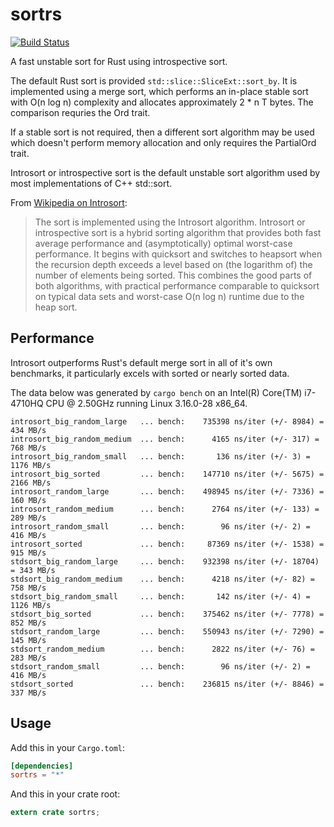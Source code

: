 sortrs
======

[![Build Status](https://travis-ci.org/bitshifter/sortrs.svg)](https://travis-ci.org/bitshifter/sortrs)

A fast unstable sort for Rust using introspective sort.

The default Rust sort is provided `std::slice::SliceExt::sort_by`. It is
implemented using a merge sort, which performs an in-place stable sort with
O(n log n) complexity and allocates approximately 2 * n T bytes. The comparison
requries the Ord trait.

If a stable sort is not required, then a different sort algorithm may be used
which doesn't perform memory allocation and only requires the PartialOrd trait.

Introsort or introspective sort is the default unstable sort algorithm used by
most implementations of C++ std::sort.

From [Wikipedia on Introsort](https://en.wikipedia.org/wiki/Introsort):

> The sort is implemented using the Introsort algorithm. Introsort or
> introspective sort is a hybrid sorting algorithm that provides both fast
> average performance and (asymptotically) optimal worst-case performance.
> It begins with quicksort and switches to heapsort when the recursion depth
> exceeds a level based on (the logarithm of) the number of elements being
> sorted. This combines the good parts of both algorithms, with practical
> performance comparable to quicksort on typical data sets and worst-case
> O(n log n) runtime due to the heap sort.

## Performance

Introsort outperforms Rust's default merge sort in all of it's own benchmarks,
it particularly excels with sorted or nearly sorted data.

The data below was generated by `cargo bench` on an Intel(R) Core(TM) i7-4710HQ
CPU @ 2.50GHz running Linux 3.16.0-28 x86_64.

```
introsort_big_random_large   ... bench:    735398 ns/iter (+/- 8984) = 434 MB/s
introsort_big_random_medium  ... bench:      4165 ns/iter (+/- 317) = 768 MB/s
introsort_big_random_small   ... bench:       136 ns/iter (+/- 3) = 1176 MB/s
introsort_big_sorted         ... bench:    147710 ns/iter (+/- 5675) = 2166 MB/s
introsort_random_large       ... bench:    498945 ns/iter (+/- 7336) = 160 MB/s
introsort_random_medium      ... bench:      2764 ns/iter (+/- 133) = 289 MB/s
introsort_random_small       ... bench:        96 ns/iter (+/- 2) = 416 MB/s
introsort_sorted             ... bench:     87369 ns/iter (+/- 1538) = 915 MB/s
stdsort_big_random_large     ... bench:    932398 ns/iter (+/- 18704) = 343 MB/s
stdsort_big_random_medium    ... bench:      4218 ns/iter (+/- 82) = 758 MB/s
stdsort_big_random_small     ... bench:       142 ns/iter (+/- 4) = 1126 MB/s
stdsort_big_sorted           ... bench:    375462 ns/iter (+/- 7778) = 852 MB/s
stdsort_random_large         ... bench:    550943 ns/iter (+/- 7290) = 145 MB/s
stdsort_random_medium        ... bench:      2822 ns/iter (+/- 76) = 283 MB/s
stdsort_random_small         ... bench:        96 ns/iter (+/- 2) = 416 MB/s
stdsort_sorted               ... bench:    236815 ns/iter (+/- 8846) = 337 MB/s

```

## Usage

Add this in your `Cargo.toml`:

```toml
[dependencies]
sortrs = "*"
```

And this in your crate root:

```rust
extern crate sortrs;
```

